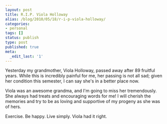 ```yaml
---
layout: post
title: R.I.P. Viola Holloway
alias: /blog/2010/05/18/r-i-p-viola-holloway/
categories:
- personal
tags: []
status: publish
type: post
published: true
meta:
  _edit_last: '1'
---
```

Yesterday my grandmother, Viola Holloway, passed away after 89 fruitful years. While this is incredibly painful for me, her passing is not all sad; given her condition this semester, I can say she's in a  better place now.

Viola was an awesome grandma, and I'm going to miss her tremendously. She always had treats and encouraging words for me! I will cherish the memories and try to be as loving and supportive of my progeny as she was of hers.

Exercise. Be happy. Live simply. Viola had it right.
